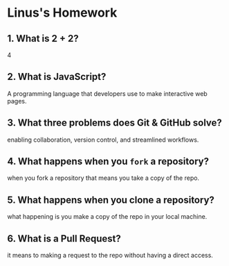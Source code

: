 # Linus's Homework

## 1. What is 2 + 2?
4
## 2. What is JavaScript?
A programming language that developers use to make interactive web pages.
## 3. What three problems does Git & GitHub solve?
enabling collaboration, version control, and streamlined workflows.
## 4. What happens when you `fork` a repository?
when you fork a repository that means you take a copy of the repo.
## 5. What happens when you clone a repository?
what happening is you make a copy of the repo in your local machine.
## 6. What is a Pull Request?
it means to making a request to the repo without having a direct access.